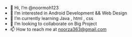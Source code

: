 - 👋 Hi, I’m @noormoh123
- 👀 I’m interested in Android Development && Web Design
- 🌱 I’m currently learning Java , html , css 
- 💞️ I’m looking to collaborate on  Big Project
- 📫 How to reach me at noorza363@gmail.com

